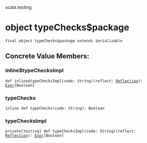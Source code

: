 scala.testing
# object typeChecks$package

<pre><code class="language-scala" >final object typeChecks$package extends Serializable</pre></code>
## Concrete Value Members:
### inline$typeChecksImpl
<pre><code class="language-scala" >def inline$typeChecksImpl(code: String)(reflect: <a href="../tasty/Reflection.md">Reflection</a>): <a href="../quoted/Expr.md">Expr</a>[Boolean]</pre></code>

### typeChecks
<pre><code class="language-scala" >inline def typeChecks(code: String): Boolean</pre></code>

### typeChecksImpl
<pre><code class="language-scala" >private[testing] def typeChecksImpl(code: String)(reflect: <a href="../tasty/Reflection.md">Reflection</a>): <a href="../quoted/Expr.md">Expr</a>[Boolean]</pre></code>

